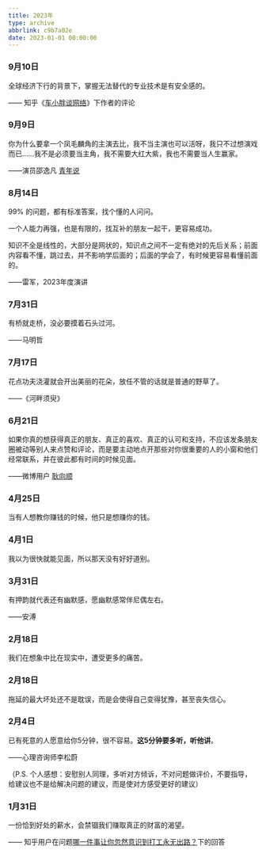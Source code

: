 ```yaml
---
title: 2023年
type: archive
abbrlink: c9b7a02e
date: 2023-01-01 00:00:00
---
```


### 9月10日

全球经济下行的背景下，掌握无法替代的专业技术是有安全感的。

——  知乎《[车小胖谈网络](https://www.zhihu.com/column/chexiaopang)》下作者的评论

### 9月9日

你为什么要拿一个凤毛麟角的主演去比，我不当主演也可以活呀，我只不过想演戏而已……我不是必须要当主角，我不需要大红大紫，我也不需要当人生赢家。

——演员邵逸凡 [青年说](https://weibo.com/tv/show/1034:4943879611285561?from=old_pc_videoshow)

### 8月14日

99% 的问题，都有标准答案，找个懂的人问问。

一个人能力再强，也是有限的，找互补的朋友一起干，更容易成功。

知识不全是线性的，大部分是网状的，知识点之间不一定有绝对的先后关系；前面内容看不懂，跳过去，并不影响学后面的；后面的学会了，有时候更容易看懂前面的。

——雷军，2023年度演讲

### 7月31日

有桥就走桥，没必要摸着石头过河。

——马明哲

### 7月17日

花点功夫浇灌就会开出美丽的花朵，放任不管的话就是普通的野草了。

——《河畔须臾》

### 6月21日

如果你真的想获得真正的朋友、真正的喜欢、真正的认可和支持，不应该发条朋友圈被动等别人来点赞和评论，而是要主动地点开那些对你很重要的人的小窗和他们经常联系，并在彼此都有时间的时候见面。

——微博用户 [耿向顺](https://www.weibo.com/u/5539703320)

### 4月25日

当有人想教你赚钱的时候，他只是想赚你的钱。

### 4月1日

我以为很快就能见面，所以那天没有好好道别。

### 3月31日

有押韵就代表还有幽默感，愿幽默感常伴尼偶左右。 

——安溥

### 2月18日

我们在想象中比在现实中，遭受更多的痛苦。

### 2月18日

拖延的最大坏处还不是耽误，而是会使得自己变得犹豫，甚至丧失信心。

### 2月4日

已有死意的人愿意给你5分钟，很不容易。**这5分钟要多听，听他讲**。

——心理咨询师李松蔚

（P.S. 个人感想：安慰别人同理，多听对方倾诉，不对问题做评价，不要指导，给建议也不是给解决问题的建议，而是使对方感受更好的建议）

### 1月31日

一份恰到好处的薪水，会禁锢我们赚取真正的财富的渴望。

—— 知乎用户在问题[哪一件事让你忽然意识到打工永无出路？](https://www.zhihu.com/question/569367241/answer/2865090721)下的回答